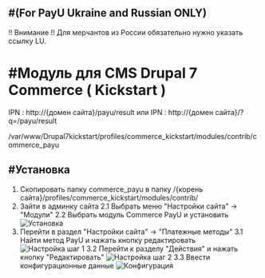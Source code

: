 #(For PayU Ukraine and Russian ONLY)
------

!! Внимание !!
Для мерчантов из России обязательно нужно указать ссылку LU.

#Модуль для CMS Drupal 7 Commerce ( Kickstart ) 
======



IPN : http://{домен сайта}/payu/result
или
IPN : http://{домен сайта}/?q=/payu/result

/var/www/Drupal7kickstart/profiles/commerce_kickstart/modules/contrib/commerce_payu

#Установка
-------------
1. Скопировать папку commerce_payu в папку /{корень сайта}/profiles/commerce_kickstart/modules/contrib/
2. Зайти в админку сайта
2.1 Выбрать меню "Настройки сайта" -> "Модули"
2.2 Выбрать модуль Сommerce PayU и установить
![Установка][0]
3. Перейти в раздел "Настройки сайта" -> "Платежные методы"
3.1 Найти метод PayU и нажать кнопку редактировать
![Настройка шаг 1][1]
3.2 Перейти к разделу "Действия" и нажать кнопку "Редактировать"
![Настройка шаг 2][2]
3.3 Ввести конфигурационные данные
![Конфигурация][3]

[0]: https://raw.github.com/PayUUA/Drupal7-kickstart/master/install1.png
[1]: https://raw.github.com/PayUUA/Drupal7-kickstart/master/to_settings.png
[2]: https://raw.github.com/PayUUA/Drupal7-kickstart/master/to_settings2.png
[3]: https://raw.github.com/PayUUA/Drupal7-kickstart/master/settings.png